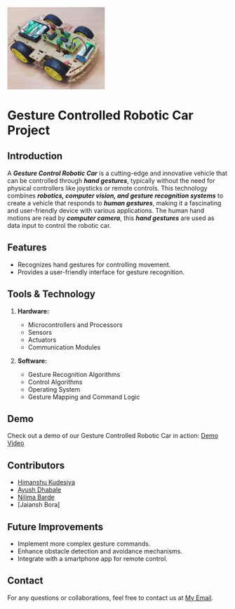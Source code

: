 

<img src="https://github.com/ashu-kudesiya/Gesture-Controlled-Robotic-Car/blob/main/Output/Photo.jpg" width="222">


# Gesture Controlled Robotic Car Project

## Introduction
A ***Gesture Control Robotic Car*** is a cutting-edge and innovative vehicle that can be controlled through ***hand gestures***, typically without the need for physical controllers like joysticks or remote controls.
This technology combines ***robotics, computer vision, and gesture recognition systems*** to create a vehicle that responds to ***human gestures***, making it a fascinating and user-friendly device with various applications.
The human hand motions are read by ***computer camera***, this ***hand gestures*** are used as data input to control the robotic car.

## Features
- Recognizes hand gestures for controlling movement.
- Provides a user-friendly interface for gesture recognition.

## Tools & Technology
1. **Hardware:**
   - Microcontrollers and Processors
   - Sensors
   - Actuators
   - Communication Modules

2. **Software:**
   - Gesture Recognition Algorithms
   - Control Algorithms
   - Operating System
   - Gesture Mapping and Command Logic

## Demo
Check out a demo of our Gesture Controlled Robotic Car in action: [Demo Video](https://drive.google.com/file/d/1pORUjz6Nt7t2xpFIetJy1X6l31uUOgae/view?usp=drive_link)

## Contributors
- [Himanshu Kudesiya](https://github.com/ashu-kudesiya)
- [Ayush Dhabale](https://github.com/Ayush-dhabale)
- [Nilima Barde](https://github.com/NilimaBarde)
- [Jaiansh Bora]

## Future Improvements
- Implement more complex gesture commands.
- Enhance obstacle detection and avoidance mechanisms.
- Integrate with a smartphone app for remote control.

## Contact
For any questions or collaborations, feel free to contact us at [My Email](ashu.kudesiya@gmail.com).
